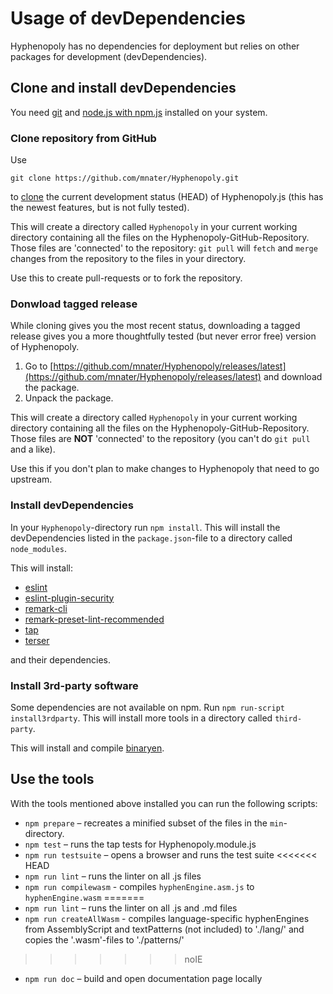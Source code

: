# Usage of devDependencies
Hyphenopoly has no dependencies for deployment but relies on other packages for development (devDependencies).

## Clone and install devDependencies

You need [git](https://git-scm.com/downloads) and [node.js with npm.js](https://nodejs.org/) installed on your system.

### Clone repository from GitHub
Use

`git clone https://github.com/mnater/Hyphenopoly.git`

to [clone](https://git-scm.com/docs/git-clone) the current development status (HEAD) of Hyphenopoly.js (this has the newest features, but is not fully tested).

This will create a directory called `Hyphenopoly` in your current working directory containing all the files on the Hyphenopoly-GitHub-Repository. Those files are 'connected' to the repository: `git pull` will `fetch` and `merge` changes from the repository to the files in your directory.

Use this to create pull-requests or to fork the repository.

### Donwload tagged release

While cloning gives you the most recent status, downloading a tagged release gives you a more thoughtfully tested (but never error free) version of Hyphenopoly.

1. Go to [https://github.com/mnater/Hyphenopoly/releases/latest](https://github.com/mnater/Hyphenopoly/releases/latest) and download the package.
2. Unpack the package.

This will create a directory called `Hyphenopoly` in your current working directory containing all the files on the Hyphenopoly-GitHub-Repository. Those files are __NOT__ 'connected' to the repository (you can't do `git pull` and a like).

Use this if you don't plan to make changes to Hyphenopoly that need to go upstream.

### Install devDependencies
In your `Hyphenopoly`-directory run `npm install`. This will install the devDependencies listed in the `package.json`-file to a directory called `node_modules`.

This will install:
* [eslint](https://eslint.org)
* [eslint-plugin-security](https://github.com/nodesecurity/eslint-plugin-security)
* [remark-cli](https://www.npmjs.com/package/remark-cli)
* [remark-preset-lint-recommended](https://github.com/remarkjs/remark-lint/tree/master/packages/remark-preset-lint-recommended)
* [tap](https://www.npmjs.com/package/tap)
* [terser](https://github.com/fabiosantoscode/terser)

and their dependencies.

### Install 3rd-party software
Some dependencies are not available on npm. Run `npm run-script install3rdparty`. This will install more tools in a directory called `third-party`.

This will install and compile [binaryen](https://github.com/WebAssembly/binaryen).

## Use the tools
With the tools mentioned above installed you can run the following scripts:

* `npm prepare` – recreates a minified subset of the files in the `min`-directory.
* `npm test` – runs the tap tests for Hyphenopoly.module.js
* `npm run testsuite` – opens a browser and runs the test suite
<<<<<<< HEAD
* `npm run lint` – runs the linter on all .js files
* `npm run compilewasm` - compiles `hyphenEngine.asm.js` to `hyphenEngine.wasm`
=======
* `npm run lint` – runs the linter on all .js and .md files
* `npm run createAllWasm` - compiles language-specific hyphenEngines from AssemblyScript and textPatterns (not included) to './lang/' and copies the '.wasm'-files to './patterns/'
>>>>>>> noIE
* `npm run doc` – build and open documentation page locally